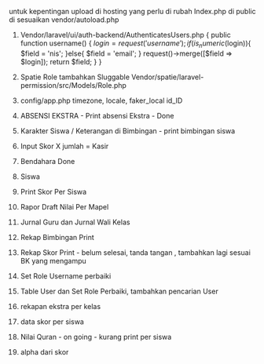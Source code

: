 untuk kepentingan upload di hosting
yang perlu di rubah
Index.php di public di sesuaikan vendor/autoload.php
1. Vendor/laravel/ui/auth-backend/AuthenticatesUsers.php {
     public function username()
    {
        $login = request('username');
        if(is_numeric($login)){
            $field = 'nis';
        }else{
            $field = 'email';
        }
        request()->merge([$field => $login]);
        return $field;
    }
}
2. Spatie Role tambahkan Sluggable
Vendor/spatie/laravel-permission/src/Models/Role.php
3. config/app.php
timezone, locale, faker_local id_ID

4. ABSENSI EKSTRA - Print absensi Ekstra - Done
5. Karakter Siswa / Keterangan di Bimbingan - print bimbingan siswa
6. Input Skor X jumlah = Kasir
7. Bendahara Done
8. Siswa
9. Print Skor Per Siswa
10. Rapor Draft Nilai Per Mapel
11. Jurnal Guru dan Jurnal Wali Kelas
12. Rekap Bimbingan Print
13. Rekap Skor Print - belum selesai, tanda tangan , tambahkan lagi sesuai BK yang mengampu
14. Set Role Username perbaiki
15. Table User dan Set Role Perbaiki, tambahkan pencarian User
16. rekapan ekstra per kelas
17. data skor per siswa
18. Nilai Quran - on going - kurang print per siswa
19. alpha dari skor